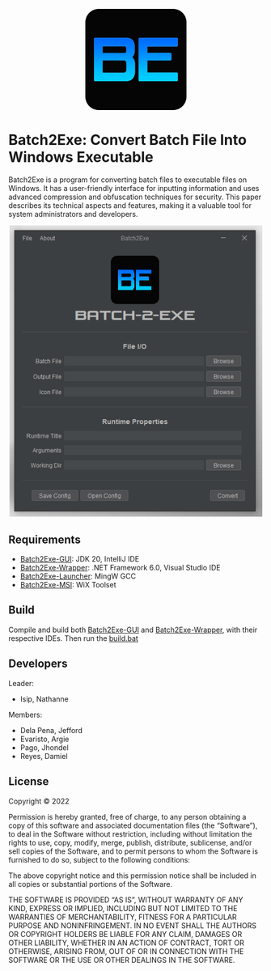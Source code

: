 <p align="center">
	<img src="./logos/batch2exe-logo.png" width="200" />
</p>

# Batch2Exe: Convert Batch File Into Windows Executable

Batch2Exe is a program for converting batch files to executable files on Windows. It has a user-friendly interface for inputting information and uses advanced compression and obfuscation techniques for security. This paper describes its technical aspects and features, making it a valuable tool for system administrators and developers.

<p align="center">
	<img src="./docs/screenshot.png" width="500" />
</p>

## Requirements

- [Batch2Exe-GUI](./src/Batch2Exe-GUI): JDK 20, IntelliJ IDE
- [Batch2Exe-Wrapper](./src/Batch2Exe-Wrapper): .NET Framework 6.0, Visual Studio IDE
- [Batch2Exe-Launcher](./src/Batch2Exe-Launcher): MingW GCC
- [Batch2Exe-MSI](./src/Batch2Exe-MSI): WiX Toolset

## Build

Compile and build both [Batch2Exe-GUI](./src/Batch2Exe-GUI) and [Batch2Exe-Wrapper](./src/Batch2Exe-Wrapper), with their respective IDEs. Then run the [build.bat](./build/build.bat)

## Developers

Leader:
- Isip, Nathanne

Members:
- Dela Pena, Jefford
- Evaristo, Argie
- Pago, Jhondel
- Reyes, Damiel

## License

Copyright © 2022

Permission is hereby granted, free of charge, to any person obtaining a copy of this software and associated documentation files (the “Software”), to deal in the Software without restriction, including without limitation the rights to use, copy, modify, merge, publish, distribute, sublicense, and/or sell copies of the Software, and to permit persons to whom the Software is furnished to do so, subject to the following conditions:

The above copyright notice and this permission notice shall be included in all copies or substantial portions of the Software.

THE SOFTWARE IS PROVIDED “AS IS”, WITHOUT WARRANTY OF ANY KIND, EXPRESS OR IMPLIED, INCLUDING BUT NOT LIMITED TO THE WARRANTIES OF MERCHANTABILITY, FITNESS FOR A PARTICULAR PURPOSE AND NONINFRINGEMENT. IN NO EVENT SHALL THE AUTHORS OR COPYRIGHT HOLDERS BE LIABLE FOR ANY CLAIM, DAMAGES OR OTHER LIABILITY, WHETHER IN AN ACTION OF CONTRACT, TORT OR OTHERWISE, ARISING FROM, OUT OF OR IN CONNECTION WITH THE SOFTWARE OR THE USE OR OTHER DEALINGS IN THE SOFTWARE.